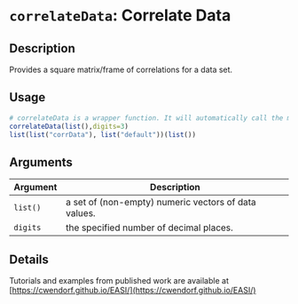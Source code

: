 # `correlateData`: Correlate Data

## Description

Provides a square matrix/frame of correlations for a data set.

## Usage

```r
# correlateData is a wrapper function. It will automatically call the method below.
correlateData(list(),digits=3)
list(list("corrData"), list("default"))(list())
```


## Arguments

Argument      |Description
------------- |----------------
```list()```     |     a set of (non-empty) numeric vectors of data values.
```digits```     |     the specified number of decimal places.

## Details


 Tutorials and examples from published work are available at [https://cwendorf.github.io/EASI/](https://cwendorf.github.io/EASI/) 


